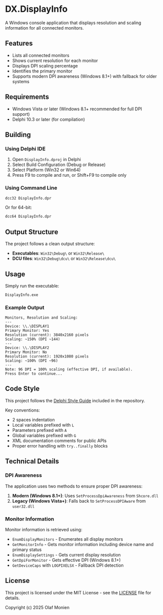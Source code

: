 # DX.DisplayInfo

A Windows console application that displays resolution and scaling information for all connected monitors.

## Features

- Lists all connected monitors
- Shows current resolution for each monitor
- Displays DPI scaling percentage
- Identifies the primary monitor
- Supports modern DPI awareness (Windows 8.1+) with fallback for older systems

## Requirements

- Windows Vista or later (Windows 8.1+ recommended for full DPI support)
- Delphi 10.3 or later (for compilation)

## Building

### Using Delphi IDE

1. Open `DisplayInfo.dproj` in Delphi
2. Select Build Configuration (Debug or Release)
3. Select Platform (Win32 or Win64)
4. Press F9 to compile and run, or Shift+F9 to compile only

### Using Command Line

```cmd
dcc32 DisplayInfo.dpr
```

Or for 64-bit:

```cmd
dcc64 DisplayInfo.dpr
```

## Output Structure

The project follows a clean output structure:

- **Executables**: `Win32\Debug\` or `Win32\Release\`
- **DCU files**: `Win32\Debug\dcu\` or `Win32\Release\dcu\`

## Usage

Simply run the executable:

```cmd
DisplayInfo.exe
```

### Example Output

```
Monitors, Resolution and Scaling:
---
Device: \\.\DISPLAY1
Primary Monitor: Yes
Resolution (current): 3840x2160 pixels
Scaling: ~150% (DPI ~144)
---
Device: \\.\DISPLAY2
Primary Monitor: No
Resolution (current): 1920x1080 pixels
Scaling: ~100% (DPI ~96)
---
Note: 96 DPI = 100% scaling (effective DPI, if available).
Press Enter to continue...
```

## Code Style

This project follows the [Delphi Style Guide](Delphi%20Style%20Guide%20EN.md) included in the repository.

Key conventions:
- 2 spaces indentation
- Local variables prefixed with `L`
- Parameters prefixed with `A`
- Global variables prefixed with `G`
- XML documentation comments for public APIs
- Proper error handling with `try..finally` blocks

## Technical Details

### DPI Awareness

The application uses two methods to ensure proper DPI awareness:

1. **Modern (Windows 8.1+)**: Uses `SetProcessDpiAwareness` from `Shcore.dll`
2. **Legacy (Windows Vista+)**: Falls back to `SetProcessDPIAware` from `user32.dll`

### Monitor Information

Monitor information is retrieved using:
- `EnumDisplayMonitors` - Enumerates all display monitors
- `GetMonitorInfo` - Gets monitor information including device name and primary status
- `EnumDisplaySettings` - Gets current display resolution
- `GetDpiForMonitor` - Gets effective DPI (Windows 8.1+)
- `GetDeviceCaps` with `LOGPIXELSX` - Fallback DPI detection

## License

This project is licensed under the MIT License - see the [LICENSE](LICENSE) file for details.

Copyright (c) 2025 Olaf Monien

